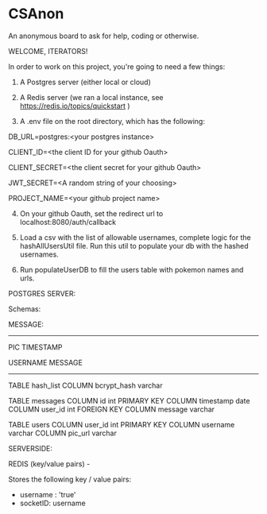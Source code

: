 # CSAnon
An anonymous board to ask for help, coding or otherwise.

WELCOME, ITERATORS!

In order to work on this project, you're going to need a few things:

1. A Postgres server (either local or cloud)

2. A Redis server (we ran a local instance, see https://redis.io/topics/quickstart )

3. A .env file on the root directory, which has the following:

DB_URL=postgres:\<your postgres instance>

CLIENT_ID=\<the client ID for your github Oauth>

CLIENT_SECRET=\<the client secret for your github Oauth>

JWT_SECRET=\<A random string of your choosing>

PROJECT_NAME=\<your github project name>

4. On your github Oauth, set the redirect url to localhost:8080/auth/callback

5. Load a csv with the list of allowable usernames, complete logic for the hashAllUsersUtil file.  Run this util to populate your db with the hashed usernames.

6. Run populateUserDB to fill the users table with pokemon names and urls.


POSTGRES SERVER:

Schemas:


MESSAGE:

--------------------------------------------

PIC                              TIMESTAMP

USERNAME                         MESSAGE

--------------------------------------------

TABLE hash_list
    COLUMN bcrypt_hash varchar

TABLE messages
    COLUMN id int PRIMARY KEY
    COLUMN timestamp date
    COLUMN user_id int FOREIGN KEY
    COLUMN message varchar

TABLE users
    COLUMN user_id int PRIMARY KEY
    COLUMN username varchar
    COLUMN pic_url varchar

SERVERSIDE:

REDIS (key/value pairs) - 

Stores the following key / value pairs:

- username : 'true'
- socketID: username 


